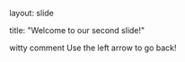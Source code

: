 layout: slide

title: "Welcome to our second slide!"

witty comment 
Use the left arrow to go back!
